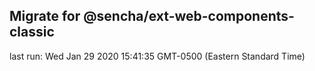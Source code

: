 ## Migrate for @sencha/ext-web-components-classic

last run: Wed Jan 29 2020 15:41:35 GMT-0500 (Eastern Standard Time)
